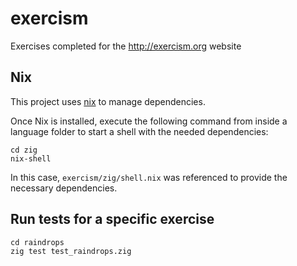 # exercism

Exercises completed for the http://exercism.org website

## Nix

This project uses [nix](https://nix.dev/install-nix) to manage dependencies.

Once Nix is installed, execute the following command from inside a language folder
to start a shell with the needed dependencies:

```
cd zig
nix-shell
```
In this case, `exercism/zig/shell.nix` was referenced to provide the necessary dependencies.

## Run tests for a specific exercise

```
cd raindrops
zig test test_raindrops.zig
```
